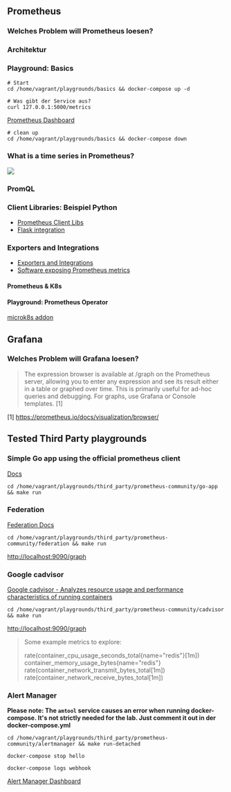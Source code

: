 ## Prometheus
### Welches Problem will Prometheus loesen?

### Architektur

### Playground: Basics

```shell
# Start
cd /home/vagrant/playgrounds/basics && docker-compose up -d
```

```shell
# Was gibt der Service aus?
curl 127.0.0.1:5000/metrics
```

[Prometheus Dashboard](http://127.0.0.1:55055/graph)

```shell
# clean up
cd /home/vagrant/playgrounds/basics && docker-compose down
```

### What is a time series in Prometheus?

![](https://iximiuz.com/prometheus-metrics-labels-time-series/time-series-2000-opt.png)

### PromQL

### Client Libraries: Beispiel Python

* [Prometheus Client Libs](https://prometheus.io/docs/instrumenting/clientlibs/)
* [Flask integration](https://github.com/prometheus/client_python#flask)

### Exporters and Integrations

* [Exporters and Integrations](https://prometheus.io/docs/instrumenting/exporters/#exporters-and-integrations)
* [Software exposing Prometheus metrics](https://prometheus.io/docs/instrumenting/exporters/#software-exposing-prometheus-metrics)

#### Prometheus & K8s

#### Playground: Prometheus Operator

[microk8s addon](https://microk8s.io/docs/addons)

## Grafana

### Welches Problem will Grafana loesen?

> The expression browser is available at /graph on the Prometheus server, allowing you to enter any expression and see its result either in a table or graphed over time.
> This is primarily useful for ad-hoc queries and debugging. For graphs, use Grafana or Console templates. [1]

[1] https://prometheus.io/docs/visualization/browser/

## Tested Third Party playgrounds

### Simple Go app using the official prometheus client

[Docs](https://github.com/prometheus-community/prometheus-playground/tree/master/go-app)

```shell
cd /home/vagrant/playgrounds/third_party/prometheus-community/go-app && make run
```

### Federation

[Federation Docs](https://prometheus.io/docs/prometheus/latest/federation/)

```shell
cd /home/vagrant/playgrounds/third_party/prometheus-community/federation && make run
```
[http://localhost:9090/graph](http://localhost:9090/graph)


### Google cadvisor

[Google cadvisor - Analyzes resource usage and performance characteristics of running containers](https://github.com/google/cadvisor)

```shell
cd /home/vagrant/playgrounds/third_party/prometheus-community/cadvisor && make run
```
[http://localhost:9090/graph](http://localhost:9090/graph)

> Some example metrics to explore:
> 
> rate(container_cpu_usage_seconds_total{name="redis"}[1m])
> container_memory_usage_bytes{name="redis"}
> rate(container_network_transmit_bytes_total[1m])
> rate(container_network_receive_bytes_total[1m])

### Alert Manager

**Please note: The `amtool` service causes an error when running docker-compose. It's not strictly needed for the lab. Just comment it out in der docker-compose.yml**

```shell
cd /home/vagrant/playgrounds/third_party/prometheus-community/alertmanager && make run-detached
```

```shell
docker-compose stop hello
```

```shell
docker-compose logs webhook
```

[Alert Manager Dashboard](http://localhost:9093/)
